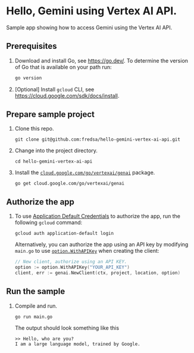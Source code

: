 # Hello, Gemini using Vertex AI API.

Sample app showing how to access Gemini using the Vertex AI API.


## Prerequisites

1.  Download and install Go, see https://go.dev/. To determine the version of Go
    that is available on your path run:

    ```sh
    go version
    ```

1.  [Optional] Install `gcloud` CLI, see https://cloud.google.com/sdk/docs/install.


## Prepare sample project

1.  Clone this repo.

    ```shell
    git clone git@github.com:fredsa/hello-gemini-vertex-ai-api.git
    ```

1.  Change into the project directory.

    ```shell
    cd hello-gemini-vertex-ai-api
    ```

1.  Install the
    [`cloud.google.com/go/vertexai/genai`](https://pkg.go.dev/cloud.google.com/go/vertexai/genai)
    package.

    ```shell
    go get cloud.google.com/go/vertexai/genai
    ```


## Authorize the app

1.  To use
    [Application Default Credentials](https://cloud.google.com/docs/authentication/application-default-credentials)
    to authorize the app, run the following `gcloud` command:

    ```shell
    gcloud auth application-default login
    ```

    Alternatively, you can authorize the app using an API key by modifying `main.go` to use
    [`option.WithAPIKey`](https://pkg.go.dev/google.golang.org/api/option#WithAPIKey) when
    creating the client:

    ```go
    // New client, authorize using an API KEY.
    option := option.WithAPIKey("YOUR_API_KEY")
    client, err := genai.NewClient(ctx, project, location, option)
    ```

## Run the sample

1. Compile and run.

    ```shell
    go run main.go
    ```

    The output should look something like this
    ```none
    >> Hello, who are you?
    I am a large language model, trained by Google.
    ```